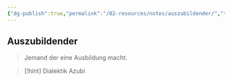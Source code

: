 ```yaml
---
{"dg-publish":true,"permalink":"/02-resources/notes/auszubildender/","tags":[null]}
---
```


## Auszubildender 
> Jemand der eine Ausbildung macht.

>[!hint] Dialektik 
> Azubi 

